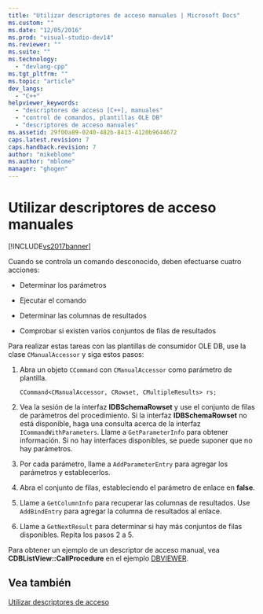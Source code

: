 ```yaml
---
title: "Utilizar descriptores de acceso manuales | Microsoft Docs"
ms.custom: ""
ms.date: "12/05/2016"
ms.prod: "visual-studio-dev14"
ms.reviewer: ""
ms.suite: ""
ms.technology: 
  - "devlang-cpp"
ms.tgt_pltfrm: ""
ms.topic: "article"
dev_langs: 
  - "C++"
helpviewer_keywords: 
  - "descriptores de acceso [C++], manuales"
  - "control de comandos, plantillas OLE DB"
  - "descriptores de acceso manuales"
ms.assetid: 29f00a89-0240-482b-8413-4120b9644672
caps.latest.revision: 7
caps.handback.revision: 7
author: "mikeblome"
ms.author: "mblome"
manager: "ghogen"
---
```

# Utilizar descriptores de acceso manuales
[!INCLUDE[vs2017banner](../../assembler/inline/includes/vs2017banner.md)]

Cuando se controla un comando desconocido, deben efectuarse cuatro acciones:  
  
-   Determinar los parámetros  
  
-   Ejecutar el comando  
  
-   Determinar las columnas de resultados  
  
-   Comprobar si existen varios conjuntos de filas de resultados  
  
 Para realizar estas tareas con las plantillas de consumidor OLE DB, use la clase `CManualAccessor` y siga estos pasos:  
  
1.  Abra un objeto `CCommand` con `CManualAccessor` como parámetro de plantilla.  
  
    ```  
    CCommand<CManualAccessor, CRowset, CMultipleResults> rs;  
    ```  
  
2.  Vea la sesión de la interfaz **IDBSchemaRowset** y use el conjunto de filas de parámetros del procedimiento.  Si la interfaz **IDBSchemaRowset** no está disponible, haga una consulta acerca de la interfaz `ICommandWithParameters`.  Llame a `GetParameterInfo` para obtener información.  Si no hay interfaces disponibles, se puede suponer que no hay parámetros.  
  
3.  Por cada parámetro, llame a `AddParameterEntry` para agregar los parámetros y establecerlos.  
  
4.  Abra el conjunto de filas, estableciendo el parámetro de enlace en **false**.  
  
5.  Llame a `GetColumnInfo` para recuperar las columnas de resultados.  Use `AddBindEntry` para agregar la columna de resultados al enlace.  
  
6.  Llame a `GetNextResult` para determinar si hay más conjuntos de filas disponibles.  Repita los pasos 2 a 5.  
  
 Para obtener un ejemplo de un descriptor de acceso manual, vea **CDBListView::CallProcedure** en el ejemplo [DBVIEWER](http://msdn.microsoft.com/es-es/07620f99-c347-4d09-9ebc-2459e8049832).  
  
## Vea también  
 [Utilizar descriptores de acceso](../../data/oledb/using-accessors.md)